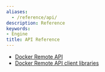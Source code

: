 ```yaml
---
aliases:
  - /reference/api/
description: Reference
keywords:
- Engine
title: API Reference
---
```


* [Docker Remote API](docker_remote_api.md)
* [Docker Remote API client libraries](remote_api_client_libraries.md)

